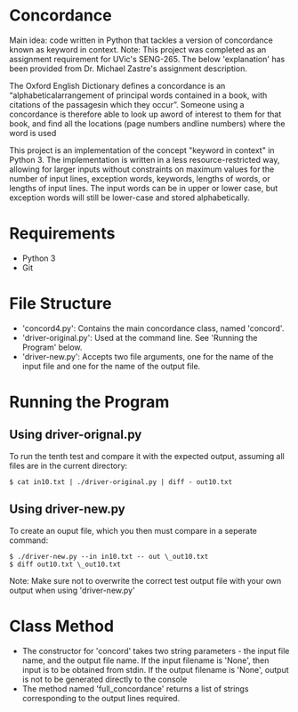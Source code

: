 # Concordance
Main idea: code written in Python that tackles a version of concordance known as keyword in context. 
Note: This project was completed as an assignment requirement for UVic's SENG-265. The below 'explanation' has been provided from Dr. Michael Zastre's assignment description.

The Oxford English Dictionary defines a concordance is an “alphabeticalarrangement of principal words contained in a book, with citations of the passagesin which they occur”. Someone using a concordance is therefore able to look up aword of interest to them for that book, and find all the locations (page numbers andline numbers) where the word is used


This project is an implementation of the concept "keyword in context" in Python 3. The implementation is written in a less resource-restricted way, allowing for larger inputs without constraints on maximum values for the number of input lines, exception words, keywords, lengths of words, or lengths of input lines. The input words can be in upper or lower case, but exception words will still be lower-case and stored alphabetically. 

# Requirements
- Python 3
- Git

# File Structure

- 'concord4.py': Contains the main concordance class, named 'concord'.
- 'driver-original.py': Used at the command line. See 'Running the Program' below.
- 'driver-new.py': Accepts two file arguments, one for the name of the input file and one for the name of the output file. 

# Running the Program

## Using driver-orignal.py

To run the tenth test and compare it with the expected output, assuming all files are in the current directory: 

```$ cat in10.txt | ./driver-original.py | diff - out10.txt```

## Using driver-new.py

To create an ouput file, which you then must compare in a seperate command:

```
$ ./driver-new.py --in in10.txt -- out \_out10.txt
$ diff out10.txt \_out10.txt
```

Note: Make sure not to overwrite the correct test output file with your own output when using 'driver-new.py'

# Class Method

- The constructor for 'concord' takes two string parameters - the input file name, and the output file name. If the input filename is 'None', then input is to be obtained from stdin. If the output filename is 'None', output is not to be generated directly to the console
- The method named 'full_concordance' returns a list of strings corresponding to the output lines required.

